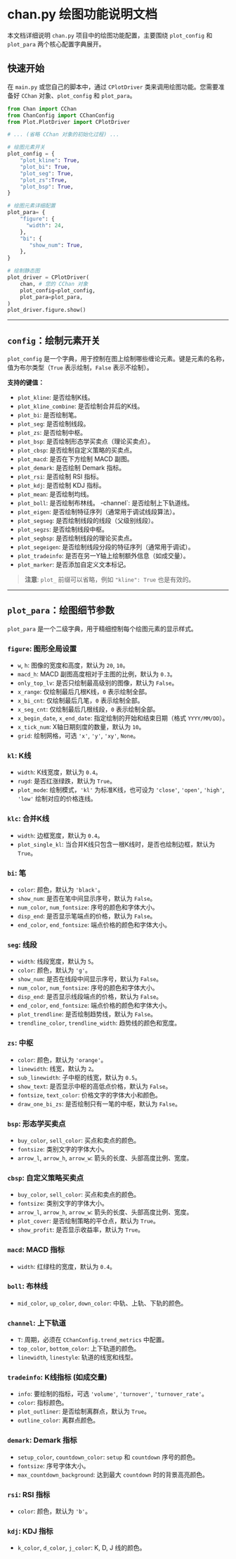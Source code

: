 # chan.py 绘图功能说明文档

本文档详细说明 `chan.py` 项目中的绘图功能配置，主要围绕 `plot_config` 和 `plot_para` 两个核心配置字典展开。

## 快速开始

在 `main.py` 或您自己的脚本中，通过 `CPlotDriver` 类来调用绘图功能。您需要准备好 `CChan` 对象、`plot_config` 和 `plot_para`。

```python
from Chan import CChan
from ChanConfig import CChanConfig
from Plot.PlotDriver import CPlotDriver

# ... (省略 CChan 对象的初始化过程) ...

# 绘图元素开关
plot_config = {
    "plot_kline": True,
    "plot_bi": True,
    "plot_seg": True,
    "plot_zs":True,
    "plot_bsp": True,
}

# 绘图元素详细配置
plot_para= {
    "figure": {
      "width": 24,
    },
    "bi": {
       "show_num": True,
    },
}

# 绘制静态图
plot_driver = CPlotDriver(
    chan, # 您的 CChan 对象
    plot_config=plot_config,
    plot_para=plot_para,
)
plot_driver.figure.show()
```

---

## `config`：绘制元素开关

`plot_config` 是一个字典，用于控制在图上绘制哪些缠论元素。键是元素的名称，值为布尔类型（`True` 表示绘制，`False` 表示不绘制）。

**支持的键值：**

- `plot_kline`: 是否绘制K线。
- `plot_kline_combine`: 是否绘制合并后的K线。
- `plot_bi`: 是否绘制笔。
- `plot_seg`: 是否绘制线段。
- `plot_zs`: 是否绘制中枢。
- `plot_bsp`: 是否绘制形态学买卖点（理论买卖点）。
- `plot_cbsp`: 是否绘制自定义策略的买卖点。
- `plot_macd`: 是否在下方绘制 MACD 副图。
- `plot_demark`: 是否绘制 Demark 指标。
- `plot_rsi`: 是否绘制 RSI 指标。
- `plot_kdj`: 是否绘制 KDJ 指标。
- `plot_mean`: 是否绘制均线。
- `plot_boll`: 是否绘制布林线。
-channel`: 是否绘制上下轨道线。
- `plot_eigen`: 是否绘制特征序列（通常用于调试线段算法）。
- `plot_segseg`: 是否绘制线段的线段（父级别线段）。
- `plot_segzs`: 是否绘制线段中枢。
- `plot_segbsp`: 是否绘制线段的理论买卖点。
- `plot_segeigen`: 是否绘制线段分段的特征序列（通常用于调试）。
- `plot_tradeinfo`: 是否在另一Y轴上绘制额外信息（如成交量）。
- `plot_marker`: 是否添加自定义文本标记。

> **注意**: `plot_` 前缀可以省略，例如 `"kline": True` 也是有效的。

---

## `plot_para`：绘图细节参数

`plot_para` 是一个二级字典，用于精细控制每个绘图元素的显示样式。

### `figure`: 图形全局设置
- `w`, `h`: 图像的宽度和高度，默认为 `20`, `10`。
- `macd_h`: MACD 副图高度相对于主图的比例，默认为 `0.3`。
- `only_top_lv`: 是否只绘制最高级别的图像，默认为 `False`。
- `x_range`: 仅绘制最后几根K线，`0` 表示绘制全部。
- `x_bi_cnt`: 仅绘制最后几笔，`0` 表示绘制全部。
- `x_seg_cnt`: 仅绘制最后几根线段，`0` 表示绘制全部。
- `x_begin_date`, `x_end_date`: 指定绘制的开始和结束日期（格式 `YYYY/MM/DD`）。
- `x_tick_num`: X轴日期刻度的数量，默认为 `10`。
- `grid`: 绘制网格，可选 `'x'`, `'y'`, `'xy'`, `None`。

### `kl`: K线
- `width`: K线宽度，默认为 `0.4`。
- `rugd`: 是否红涨绿跌，默认为 `True`。
- `plot_mode`: 绘制模式，`'kl'` 为标准K线，也可设为 `'close'`, `'open'`, `'high'`, `'low'` 绘制对应的价格连线。

### `klc`: 合并K线
- `width`: 边框宽度，默认为 `0.4`。
- `plot_single_kl`: 当合并K线只包含一根K线时，是否也绘制边框，默认为 `True`。

### `bi`: 笔
- `color`: 颜色，默认为 `'black'`。
- `show_num`: 是否在笔中间显示序号，默认为 `False`。
- `num_color`, `num_fontsize`: 序号的颜色和字体大小。
- `disp_end`: 是否显示笔端点的价格，默认为 `False`。
- `end_color`, `end_fontsize`: 端点价格的颜色和字体大小。

### `seg`: 线段
- `width`: 线段宽度，默认为 `5`。
- `color`: 颜色，默认为 `'g'`。
- `show_num`: 是否在线段中间显示序号，默认为 `False`。
- `num_color`, `num_fontsize`: 序号的颜色和字体大小。
- `disp_end`: 是否显示线段端点的价格，默认为 `False`。
- `end_color`, `end_fontsize`: 端点价格的颜色和字体大小。
- `plot_trendline`: 是否绘制趋势线，默认为 `False`。
- `trendline_color`, `trendline_width`: 趋势线的颜色和宽度。

### `zs`: 中枢
- `color`: 颜色，默认为 `'orange'`。
- `linewidth`: 线宽，默认为 `2`。
- `sub_linewidth`: 子中枢的线宽，默认为 `0.5`。
- `show_text`: 是否显示中枢的高低点价格，默认为 `False`。
- `fontsize`, `text_color`: 价格文字的字体大小和颜色。
- `draw_one_bi_zs`: 是否绘制只有一笔的中枢，默认为 `False`。

### `bsp`: 形态学买卖点
- `buy_color`, `sell_color`: 买点和卖点的颜色。
- `fontsize`: 类别文字的字体大小。
- `arrow_l`, `arrow_h`, `arrow_w`: 箭头的长度、头部高度比例、宽度。

### `cbsp`: 自定义策略买卖点
- `buy_color`, `sell_color`: 买点和卖点的颜色。
- `fontsize`: 类别文字的字体大小。
- `arrow_l`, `arrow_h`, `arrow_w`: 箭头的长度、头部高度比例、宽度。
- `plot_cover`: 是否绘制策略的平仓点，默认为 `True`。
- `show_profit`: 是否显示收益率，默认为 `True`。

### `macd`: MACD 指标
- `width`: 红绿柱的宽度，默认为 `0.4`。

### `boll`: 布林线
- `mid_color`, `up_color`, `down_color`: 中轨、上轨、下轨的颜色。

### `channel`: 上下轨道
- `T`: 周期，必须在 `CChanConfig.trend_metrics` 中配置。
- `top_color`, `bottom_color`: 上下轨道的颜色。
- `linewidth`, `linestyle`: 轨道的线宽和线型。

### `tradeinfo`: K线指标 (如成交量)
- `info`: 要绘制的指标，可选 `'volume'`, `'turnover'`, `'turnover_rate'`。
- `color`: 指标颜色。
- `plot_outliner`: 是否绘制离群点，默认为 `True`。
- `outline_color`: 离群点颜色。

### `demark`: Demark 指标
- `setup_color`, `countdown_color`: `setup` 和 `countdown` 序号的颜色。
- `fontsize`: 序号字体大小。
- `max_countdown_background`: 达到最大 `countdown` 时的背景高亮颜色。

### `rsi`: RSI 指标
- `color`: 颜色，默认为 `'b'`。

### `kdj`: KDJ 指标
- `k_color`, `d_color`, `j_color`: K, D, J 线的颜色。

